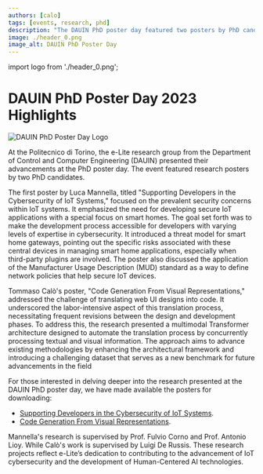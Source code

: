 ```yaml
---
authors: [calo]
tags: [events, research, phd]
description: "The DAUIN PhD poster day featured two posters by PhD candidates showcasing their research in IoT cybersecurity and automated code generation from visual representations."
image: ./header_0.png
image_alt: DAUIN PhD Poster Day
---
```

import logo from './header_0.png';

# DAUIN PhD Poster Day 2023 Highlights

<p className="text--center"><img src={logo} alt="DAUIN PhD Poster Day Logo"></img></p>

At the Politecnico di Torino, the e-Lite research group from the Department of Control and Computer Engineering (DAUIN) presented their advancements at the PhD poster day. The event featured research posters by two PhD candidates.

The first poster by Luca Mannella, titled "Supporting Developers in the Cybersecurity of IoT Systems," focused on the prevalent security concerns within IoT systems. It emphasized the need for developing secure IoT applications with a special focus on smart homes. The goal set forth was to make the development process accessible for developers with varying levels of expertise in cybersecurity. It introduced a threat model for smart home gateways, pointing out the specific risks associated with these central devices in managing smart home applications, especially when third-party plugins are involved. The poster also discussed the application of the Manufacturer Usage Description (MUD) standard as a way to define network policies that help secure IoT devices.

Tommaso Calò's poster, "Code Generation From Visual Representations," addressed the challenge of translating web UI designs into code. It underscored the labor-intensive aspect of this translation process, necessitating frequent revisions between the design and development phases. To address this, the research presented a multimodal Transformer architecture designed to automate the translation process by concurrently processing textual and visual information. The approach aims to advance existing methodologies by enhancing the architectural framework and introducing a challenging dataset that serves as a new benchmark for future advancements in the field


For those interested in delving deeper into the research presented at the DAUIN PhD poster day, we have made available the posters for downloading:

- [Supporting Developers in the Cybersecurity of IoT Systems](./Mannella-Luca-36.pdf).
- [Code Generation From Visual Representations](./phdposter_calo_5nov.pdf).


<!-- truncate -->

Mannella's research is supervised by Prof. Fulvio Corno and Prof. Antonio Lioy. While Calò's work is supervised by Luigi De Russis. These research projects reflect e-Lite’s dedication to contributing to the advancement of IoT cybersecurity and the development of Human-Centered AI technologies.





